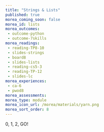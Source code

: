 ```yaml
---
title: "Strings & Lists"
published: true
morea_coming_soon: false
morea_id: lists
morea_outcomes:
 - outcome-python
 - outcome-7skills
morea_readings:
 - reading-TP8-10
 - slides-strings
 - board8
 - slides-lists
 - reading-cs5-3
 - reading-TP-12
 - slides-lc
morea_experiences:
 - ca-6
 - pwod8
morea_assessments:
morea_type: module
morea_icon_url: /morea/materials/yarn.png
morea_sort_order: 8
---
```


0, 1, 2, GO!